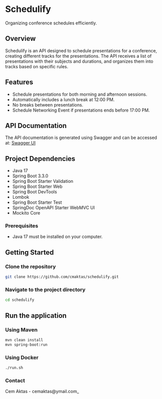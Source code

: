 # Schedulify

Organizing conference schedules efficiently.

## Overview

Schedulify is an API designed to schedule presentations for a conference, creating different tracks for the presentations. The API receives a list of presentations with their subjects and durations, and organizes them into tracks based on specific rules.

## Features

- Schedule presentations for both morning and afternoon sessions.
- Automatically includes a lunch break at 12:00 PM.
- No breaks between presentations.
- Schedule Networking Event if presentations ends before 17:00 PM.

## API Documentation

The API documentation is generated using Swagger and can be accessed at:
[Swagger UI](http://localhost:8080/swagger-ui/index.html)

## Project Dependencies
 - Java 17
 - Spring Boot 3.3.0
 - Spring Boot Starter Validation
 - Spring Boot Starter Web
 - Spring Boot DevTools
 - Lombok
 - Spring Boot Starter Test
 - SpringDoc OpenAPI Starter WebMVC UI
 - Mockito Core

### Prerequisites
 - Java 17 must be installed on your computer.

## Getting Started

### Clone the repository
```sh
git clone https://github.com/cmaktas/schedulify.git
```
### Navigate to the project directory
```sh
cd schedulify
```
## Run the application
### Using Maven
```sh
mvn clean install
mvn spring-boot:run
```

### Using Docker
```sh
./run.sh
```

### Contact
Cem Aktas - cemaktas@ymail.com_